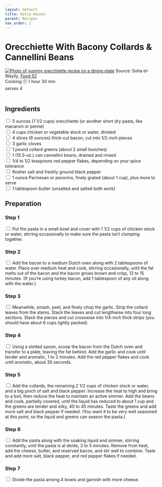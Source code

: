 ```yaml
---
layout: default
title: Katie Heuser
parent: Recipes
nav_order: 2
---
```

# Orecchiette With Bacony Collards & Cannellini Beans
[![Photo of yummy orecchiette recipe on a dining plate](https://images.food52.com/Ym9yhVJGuCxS-O03fjxU5Nm9C9k=/1008x672/filters:format(webp)/43176ccb-6456-4214-8061-ec285771afa5--2020-1023_orecchiette-collards-cannellini_3x2_julia-gartland_156.jpg)](https://food52.com/recipes/84315-orecchiette-bacon-collards-cannellini-beans-recipe)
Source: Soha el-Waylly, *[Food 52](https://food52.com/recipes/84315-orecchiette-bacon-collards-cannellini-beans-recipe)*
<br>
Cooking 🕘 1 hour 30 min
<br>
*serves 4*
<br>
<br>
## Ingredients
<input type="checkbox" enabled /> 5 ounces (1 1/2 cups) orecchiette (or another short dry pasta, like macaroni or penne)<br>
<input type="checkbox" enabled /> 4 cups chicken or vegetable stock or water, divided<br>
<input type="checkbox" enabled /> 4 slices (6 ounces) thick-cut bacon, cut into 1/2-inch pieces<br>
<input type="checkbox" enabled /> 3 garlic cloves<br>
<input type="checkbox" enabled /> 1 pound collard greens (about 2 small bunches)<br>
<input type="checkbox" enabled /> 1 (15.5-oz.) can cannellini beans, drained and rinsed<br>
<input type="checkbox" enabled /> 1/4 to 1/2 teaspoons red pepper flakes, depending on your spice tolerance<br>
<input type="checkbox" enabled /> Kosher salt and freshly ground black pepper<br>
<input type="checkbox" enabled /> 1 ounce Parmesan or pecorino, finely grated (about 1 cup), plus more to serve<br>
<input type="checkbox" enabled /> 1 tablespoon butter (unsalted and salted both work)<br>
## Preparation
###  Step 1
<input type="checkbox" enabled /> Put the pasta in a small bowl and cover with 1 1/2 cups of chicken stock or water, stirring occasionally to make sure the pasta isn’t clumping together.<br>
### Step 2 
<input type="checkbox" enabled /> Add the bacon to a medium Dutch oven along with 2 tablespoons of water. Place over medium heat and cook, stirring occasionally, until the fat melts out of the bacon and the bacon grows brown and crisp, 12 to 15 minutes. (If you’re using turkey bacon, add 1 tablespoon of any oil along with the water.)<br>
### Step 3
<input type="checkbox" enabled /> Meanwhile, smash, peel, and finely chop the garlic. Strip the collard leaves from the stems. Stack the leaves and cut lengthwise into four long sections. Stack the pieces and cut crosswise into 1/4-inch thick strips (you should have about 6 cups lightly packed).<br>
### Step 4
<input type="checkbox" enabled /> Using a slotted spoon, scoop the bacon from the Dutch oven and transfer to a plate, leaving the fat behind. Add the garlic and cook until tender and aromatic, 1 to 2 minutes. Add the red pepper flakes and cook until aromatic, about 30 seconds.<br>
### Step 5
<input type="checkbox" enabled /> Add the collards, the remaining 2 1/2 cups of chicken stock or water, and a big pinch of salt and black pepper. Increase the heat to high and bring to a boil, then reduce the heat to maintain an active simmer. Add the beans and cook, partially covered, until the liquid has reduced to about 1 cup and the greens are tender and silky, 40 to 45 minutes. Taste the greens and add more salt and black pepper if needed. (You want it to be very well seasoned at this point, so the liquid and greens can season the pasta.)<br>
### Step 6
<input type="checkbox" enabled /> Add the pasta along with the soaking liquid and simmer, stirring constantly, until the pasta is al dente, 3 to 5 minutes. Remove from heat, add the cheese, butter, and reserved bacon, and stir well to combine. Taste and add more salt, black pepper, and red pepper flakes if needed.<br>
### Step 7
<input type="checkbox" enabled /> Divide the pasta among 4 bowls and garnish with more cheese. <br>

